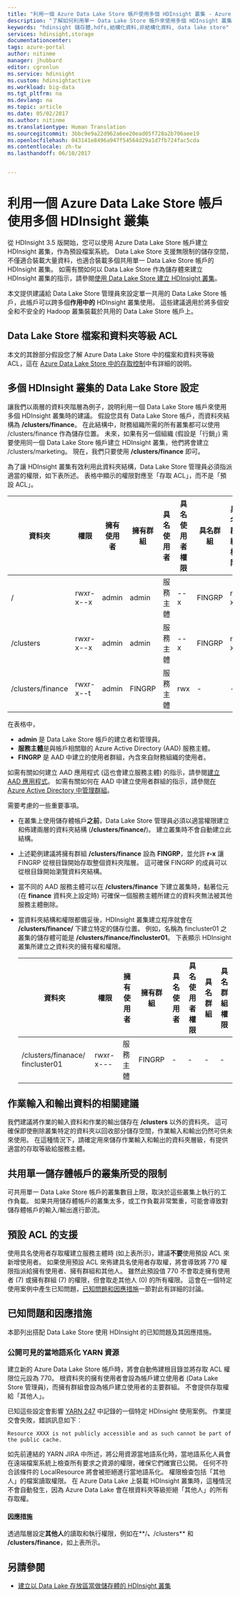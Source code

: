 ```yaml
---
title: "利用一個 Azure Data Lake Store 帳戶使用多個 HDInsight 叢集 - Azure | Microsoft Docs"
description: "了解如何利用單一 Data Lake Store 帳戶來使用多個 HDInsight 叢集"
keywords: "hdinsight 儲存體,hdfs,結構化資料,非結構化資料, data lake store"
services: hdinsight,storage
documentationcenter: 
tags: azure-portal
author: nitinme
manager: jhubbard
editor: cgronlun
ms.service: hdinsight
ms.custom: hdinsightactive
ms.workload: big-data
ms.tgt_pltfrm: na
ms.devlang: na
ms.topic: article
ms.date: 05/02/2017
ms.author: nitinme
ms.translationtype: Human Translation
ms.sourcegitcommit: 3bbc9e9a22d962a6ee20ead05f728a2b706aee19
ms.openlocfilehash: 043141e8496a947f54564d29a1d7fb724fac5cda
ms.contentlocale: zh-tw
ms.lasthandoff: 06/10/2017


---
```

# <a name="use-multiple-hdinsight-clusters-with-an-azure-data-lake-store-account"></a>利用一個 Azure Data Lake Store 帳戶使用多個 HDInsight 叢集

從 HDInsight 3.5 版開始，您可以使用 Azure Data Lake Store 帳戶建立 HDInsight 叢集，作為預設檔案系統。
Data Lake Store 支援無限制的儲存空間，不僅適合裝載大量資料，也適合裝載多個共用單一 Data Lake Store 帳戶的 HDInsight 叢集。 如需有關如何以 Data Lake Store 作為儲存體來建立 HDInsight 叢集的指示，請參閱[使用 Data Lake Store 建立 HDInsight 叢集](../data-lake-store/data-lake-store-hdinsight-hadoop-use-portal.md)。

本文提供建議給 Data Lake Store 管理員來設定單一共用的 Data Lake Store 帳戶，此帳戶可以跨多個**作用中的** HDInsight 叢集使用。 這些建議適用於將多個安全和不安全的 Hadoop 叢集裝載於共用的 Data Lake Store 帳戶上。


## <a name="data-lake-store-file-and-folder-level-acls"></a>Data Lake Store 檔案和資料夾等級 ACL

本文的其餘部分假設您了解 Azure Data Lake Store 中的檔案和資料夾等級 ACL，這在 [Azure Data Lake Store 中的存取控制](../data-lake-store/data-lake-store-access-control.md)中有詳細的說明。

## <a name="data-lake-store-setup-for-multiple-hdinsight-clusters"></a>多個 HDInsight 叢集的 Data Lake Store 設定
讓我們以兩層的資料夾階層為例子，說明利用一個 Data Lake Store 帳戶來使用多個 HDInsight 叢集時的建議。 假設您具有 Data Lake Store 帳戶，而資料夾結構為 **/clusters/finance**。 在此結構中，財務組織所需的所有叢集都可以使用 /clusters/finance 作為儲存位置。 未來，如果有另一個組織 (假設是「行銷」) 需要使用同一個 Data Lake Store 帳戶建立 HDInsight 叢集，他們將會建立 /clusters/marketing。 現在，我們只要使用 **/clusters/finance** 即可。

為了讓 HDInsight 叢集有效利用此資料夾結構，Data Lake Store 管理員必須指派適當的權限，如下表所述。 表格中顯示的權限對應至「存取 ACL」，而不是「預設 ACL」。 


|資料夾  |權限  |擁有使用者  |擁有群組  | 具名使用者 | 具名使用者權限 | 具名群組 | 具名群組權限 |
|---------|---------|---------|---------|---------|---------|---------|---------|
|/ | rwxr-x--x  |admin |admin  |服務主體 |--x  |FINGRP   |r-x         |
|/clusters | rwxr-x--x |admin |admin |服務主體 |--x  |FINGRP |r-x         |
|/clusters/finance | rwxr-x--t |admin |FINGRP  |服務主體 |rwx  |-  |-     |

在表格中，

- **admin** 是 Data Lake Store 帳戶的建立者和管理員。
- **服務主體**是與帳戶相關聯的 Azure Active Directory (AAD) 服務主體。
- **FINGRP** 是 AAD 中建立的使用者群組，內含來自財務組織的使用者。

如需有關如何建立 AAD 應用程式 (這也會建立服務主體) 的指示，請參閱[建立 AAD 應用程式](../azure-resource-manager/resource-group-create-service-principal-portal.md#create-an-azure-active-directory-application)。 如需有關如何在 AAD 中建立使用者群組的指示，請參閱[在 Azure Active Directory 中管理群組](../active-directory/active-directory-accessmanagement-manage-groups.md)。

需要考慮的一些重要事項。

- 在叢集上使用儲存體帳戶**之前**，Data Lake Store 管理員必須以適當權限建立和佈建兩層的資料夾結構 (**/clusters/finance/**)。 建立叢集時不會自動建立此結構。
- 上述範例建議將擁有群組 **/clusters/finance** 設為 **FINGRP**，並允許 **r-x** 讓 FINGRP 從根目錄開始存取整個資料夾階層。 這可確保 FINGRP 的成員可以從根目錄開始瀏覽資料夾結構。
- 當不同的 AAD 服務主體可以在 **/clusters/finance** 下建立叢集時，黏著位元 (在 **finance** 資料夾上設定時) 可確保一個服務主體所建立的資料夾無法被其他服務主體刪除。
- 當資料夾結構和權限都備妥後，HDInsight 叢集建立程序就會在 **/clusters/finance/** 下建立特定的儲存位置。 例如，名稱為 fincluster01 之叢集的儲存體可能是 **/clusters/finance/fincluster01**。 下表顯示 HDInsight 叢集所建立之資料夾的擁有權和權限。

    |資料夾  |權限  |擁有使用者  |擁有群組  | 具名使用者 | 具名使用者權限 | 具名群組 | 具名群組權限 |
    |---------|---------|---------|---------|---------|---------|---------|---------|
    |/clusters/finanace/ fincluster01 | rwxr-x---  |服務主體 |FINGRP  |- |-  |-   |-  | 
   


## <a name="recommendations-for-job-input-and-output-data"></a>作業輸入和輸出資料的相關建議

我們建議將作業的輸入資料和作業的輸出儲存在 **/clusters** 以外的資料夾。 這可確保即使刪除叢集特定的資料夾以回收部分儲存空間，作業輸入和輸出仍然可供未來使用。 在這種情況下，請確定用來儲存作業輸入和輸出的資料夾層級，有提供適當的存取等級給服務主體。

## <a name="limit-on-clusters-sharing-a-single-storage-account"></a>共用單一儲存體帳戶的叢集所受的限制

可共用單一 Data Lake Store 帳戶的叢集數目上限，取決於這些叢集上執行的工作負載。 如果共用儲存體帳戶的叢集太多，或工作負載非常繁重，可能會導致對儲存體帳戶的輸入/輸出進行節流。

## <a name="support-for-default-acls"></a>預設 ACL 的支援

使用具名使用者存取權建立服務主體時 (如上表所示)，建議**不要**使用預設 ACL 來新增使用者。 如果使用預設 ACL 來佈建具名使用者存取權，將會導致將 770 權限指派給擁有使用者、擁有群組和其他人。 雖然此預設值 770 不會取走擁有使用者 (7) 或擁有群組 (7) 的權限，但會取走其他人 (0) 的所有權限。 這會在一個特定使用案例中產生已知問題，[已知問題和因應措施](#known-issues-and-workarounds)一節對此有詳細的討論。

## <a name="known-issues-and-workarounds"></a>已知問題和因應措施

本節列出搭配 Data Lake Store 使用 HDInsight 的已知問題及其因應措施。

### <a name="publicly-visible-localized-yarn-resources"></a>公開可見的當地語系化 YARN 資源

建立新的 Azure Data Lake Store 帳戶時，將會自動佈建根目錄並將存取 ACL 權限位元設為 770。 根資料夾的擁有使用者會設為帳戶建立使用者 (Data Lake Store 管理員)，而擁有群組會設為帳戶建立使用者的主要群組。 不會提供存取權給「其他人」。

已知這些設定會影響 [YARN 247](https://hwxmonarch.atlassian.net/browse/YARN-247) 中記錄的一個特定 HDInsight 使用案例。 作業提交會失敗，錯誤訊息如下︰

    Resource XXXX is not publicly accessible and as such cannot be part of the public cache.

如先前連結的 YARN JIRA 中所述，將公用資源當地語系化時，當地語系化人員會在遠端檔案系統上檢查所有要求之資源的權限，確保它們確實已公開。 任何不符合該條件的 LocalResource 將會被拒絕進行當地語系化。 權限檢查包括「其他人」的檔案讀取權限。 在 Azure Data Lake 上裝載 HDInsight 叢集時，這種情況不會自動發生，因為 Azure Data Lake 會在根資料夾等級拒絕「其他人」的所有存取權。

#### <a name="workaround"></a>因應措施
透過階層設定**其他人**的讀取和執行權限，例如在**/**、**/clusters** 和 **/clusters/finance**，如上表所示。

## <a name="see-also"></a>另請參閱

* [建立以 Data Lake 存放區當做儲存體的 HDInsight 叢集](../data-lake-store/data-lake-store-hdinsight-hadoop-use-portal.md)




